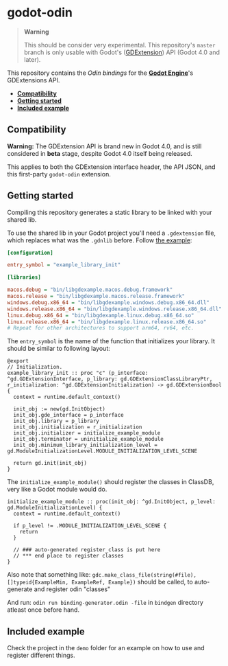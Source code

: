 # godot-odin

> **Warning**
>
> This should be consider very experimental.
> This repository's `master` branch is only usable with Godot's ([GDExtension](https://godotengine.org/article/introducing-gd-extensions))
> API (Godot 4.0 and later).
>

This repository contains the  *Odin bindings* for the [**Godot Engine**](https://github.com/godotengine/godot)'s GDExtensions API.

- [**Compatibility**](#compatibility)
- [**Getting started**](#getting-started)
- [**Included example**](#included-example)

## Compatibility

**Warning:** The GDExtension API is brand new in Godot 4.0, and is still
considered in **beta** stage, despite Godot 4.0 itself being released.

This applies to both the GDExtension interface header, the API JSON, and this
first-party `godot-odin` extension.

## Getting started

Compiling this repository generates a static library to be linked with your shared lib.

To use the shared lib in your Godot project you'll need a `.gdextension`
file, which replaces what was the `.gdnlib` before.
Follow [the example](test/demo/example.gdextension):

```ini
[configuration]

entry_symbol = "example_library_init"

[libraries]

macos.debug = "bin/libgdexample.macos.debug.framework"
macos.release = "bin/libgdexample.macos.release.framework"
windows.debug.x86_64 = "bin/libgdexample.windows.debug.x86_64.dll"
windows.release.x86_64 = "bin/libgdexample.windows.release.x86_64.dll"
linux.debug.x86_64 = "bin/libgdexample.linux.debug.x86_64.so"
linux.release.x86_64 = "bin/libgdexample.linux.release.x86_64.so"
# Repeat for other architectures to support arm64, rv64, etc.
```

The `entry_symbol` is the name of the function that initializes
your library. It should be similar to following layout:

```odin
@export
// Initialization.
example_library_init :: proc "c" (p_interface: ^gd.GDExtensionInterface, p_library: gd.GDExtensionClassLibraryPtr, r_initialization: ^gd.GDExtensionInitialization) -> gd.GDExtensionBool {
  context = runtime.default_context()
  
  init_obj := new(gd.InitObject)
  init_obj.gde_interface = p_interface
  init_obj.library = p_library
  init_obj.initialization = r_initialization
  init_obj.initializer = initialize_example_module
  init_obj.terminator = uninitialize_example_module
  init_obj.minimum_library_initialization_level = gd.ModuleInitializationLevel.MODULE_INITIALIZATION_LEVEL_SCENE
  
  return gd.init(init_obj)
}
```

The `initialize_example_module()` should register the classes in ClassDB, very like a Godot module would do.

```odin
initialize_example_module :: proc(init_obj: ^gd.InitObject, p_level: gd.ModuleInitializationLevel) {
  context = runtime.default_context()

  if p_level != .MODULE_INITIALIZATION_LEVEL_SCENE {
    return
  }

  // ### auto-generated register_class is put here
  // *** end place to register classes
}
```

Also note that something like: `gdc.make_class_file(string(#file), []typeid{ExampleMin, ExampleRef, Example})` should be called, to auto-generate and register odin "classes"

And run: `odin run binding-generator.odin -file` in `bindgen` directory atleast once before hand.


## Included example

Check the project in the `demo` folder for an example on how to use and register different things.

